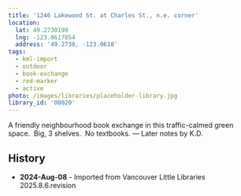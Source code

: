 ```yaml
---
title: '1246 Lakewood St. at Charles St., n.e. corner'
location:
  lat: 49.2730199
  lng: -123.0617854
  address: '49.2730, -123.0618'
tags:
  - kml-import
  - outdoor
  - book-exchange
  - red-marker
  - active
photo: /images/libraries/placeholder-library.jpg
library_id: '00020'
---
```

A friendly neighbourhood book exchange in this traffic-calmed green space.  Big, 3 shelves.  
No textbooks.
— Later notes by K.D.

## History
- **2024-Aug-08** - Imported from Vancouver Little Libraries 2025.8.6.revision
